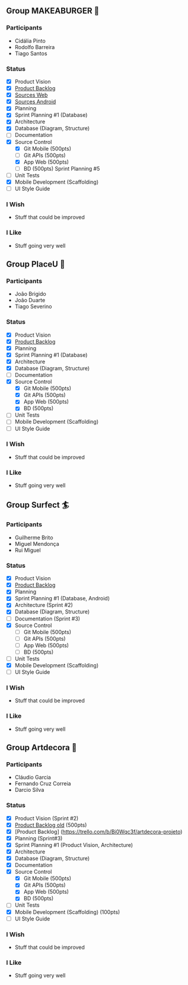 ## Group MAKEABURGER 🍔
### Participants
* Cidália Pinto
* Rodolfo Barreira
* Tiago Santos
### Status
- [X] Product Vision
- [X] [Product Backlog](https://trello.com/b/x0xC5LxZ/projeto-sistemas-de-informa%C3%A7%C3%A3o)
- [X] [Sources Web](https://github.com/Tjay98/projetoburguer)
- [X] [Sources Android](https://github.com/tiagomiguel218/MakeaBurguer)
- [X] Planning
- [X] Sprint Planning #1 (Database) 
- [X] Architecture
- [X] Database (Diagram, Structure)
- [ ] Documentation
- [X] Source Control
  - [X] Git Mobile (500pts)
  - [ ] Git APIs (500pts)
  - [X] App Web (500pts)
  - [ ] BD (500pts)  Sprint Planning #5
- [ ] Unit Tests
- [X] Mobile Development (Scaffolding)
- [ ] UI Style Guide
### I Wish
* Stuff that could be improved
### I Like
* Stuff going very well


## Group PlaceU 🏢
### Participants
* João Brigido
* João Duarte
* Tiago Severino
### Status
- [X] Product Vision
- [X] [Product Backlog](https://trello.com/b/BZ04vLFb/projecto-placeu)
- [X] Planning
- [X] Sprint Planning #1 (Database) 
- [X] Architecture
- [X] Database (Diagram, Structure)
- [ ] Documentation
- [X] Source Control
  - [X] Git Mobile (500pts)
  - [X] Git APIs (500pts)
  - [X] App Web (500pts)
  - [X] BD (500pts)  
- [ ] Unit Tests
- [ ] Mobile Development (Scaffolding)
- [ ] UI Style Guide
### I Wish
* Stuff that could be improved
### I Like
* Stuff going very well

## Group Surfect 🏄
### Participants
* Guilherme Brito
* Miguel Mendonça
* Rui Miguel
### Status
- [X] Product Vision
- [X] [Product Backlog](https://trello.com/b/Ck5mds3X/surfect-final-project)
- [X] Planning
- [X] Sprint Planning #1 (Database, Android) 
- [X] Architecture (Sprint #2)
- [X] Database (Diagram, Structure)
- [ ] Documentation (Sprint #3)
- [X] Source Control
  - [ ] Git Mobile (500pts)
  - [ ] Git APIs (500pts)
  - [ ] App Web (500pts)
  - [ ] BD (500pts)  
- [ ] Unit Tests
- [X] Mobile Development (Scaffolding)
- [ ] UI Style Guide
### I Wish
* Stuff that could be improved
### I Like
* Stuff going very well

## Group Artdecora 🎨
### Participants
* Cláudio Garcia
* Fernando Cruz Correia
* Darcio Silva
### Status
- [X] Product Vision (Sprint #2)
- [X] [Product Backlog old](https://trello.com/b/rIw4QoOD/projeto-final-de-curso) (500pts)
- [X] [Product Backlog] (https://trello.com/b/Bi0Wqc3f/artdecora-projeto)
- [X] Planning (Sprint#3)
- [X] Sprint Planning #1 (Product Vision, Architecture) 
- [X] Architecture
- [X] Database (Diagram, Structure)
- [X] Documentation
- [X] Source Control
  - [X] Git Mobile (500pts)
  - [X] Git APIs (500pts)
  - [X] App Web (500pts)
  - [X] BD (500pts)  
- [ ] Unit Tests
- [X] Mobile Development (Scaffolding) (100pts)
- [ ] UI Style Guide
### I Wish
* Stuff that could be improved
### I Like
* Stuff going very well

